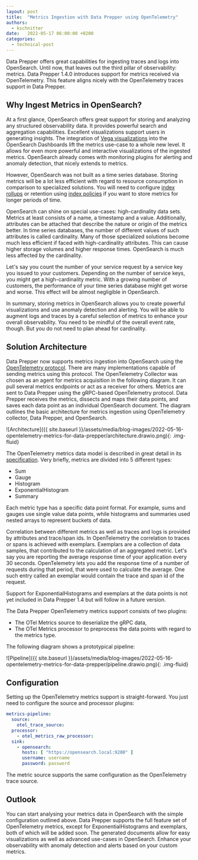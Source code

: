 ```yaml
---
layout: post
title:  "Metrics Ingestion with Data Prepper using OpenTelemetry"
authors:
  - kschnitter
date:   2022-05-17 06:00:00 +0200
categories:
  - technical-post
---
```

Data Prepper offers great capabilities for ingesting traces and logs into OpenSearch.
Until now, that leaves out the third pillar of observability: metrics.
Data Prepper 1.4.0 introduces support for metrics received via OpenTelemetry.
This feature aligns nicely with the OpenTelemetry traces support in Data Prepper.

## Why Ingest Metrics in OpenSearch?

At a first glance, OpenSearch offers great support for storing and analyzing any structured observability data.
It provides powerful search and aggregation capabilities.
Excellent visualizations support users in generating insights.
The integration of [Vega visualizations](https://vega.github.io/vega/) into the OpenSearch Dashboards lift the metrics use-case to a whole new level.
It allows for even more powerful and interactive visualizations of the ingested metrics.
OpenSearch already comes with monitoring plugins for alerting and anomaly detection, that nicely extends to metrics.

However, OpenSearch was not built as a time series database.
Storing metrics will be a lot less efficient with regard to resource consumption in comparison to specialized solutions.
You will need to configure [index rollups](https://opensearch.org/docs/latest/im-plugin/index-rollups/index/) or retention using [index policies](https://opensearch.org/docs/latest/im-plugin/ism/policies) if you want to store metrics for longer periods of time.

OpenSearch can shine on special use-cases: high-cardinality data sets.
Metrics at least consists of a name, a timestamp and a value.
Additionally, attributes can be attached that describe the nature or origin of the metrics better.
In time series databases, the number of different values of such attributes is called cardinality.
Many of those specialized solutions become much less efficient if faced with high-cardinality attributes.
This can cause higher storage volumes and higher response times.
OpenSearch is much less affected by the cardinality.

Let's say you count the number of your service request by a service key you issued to your customers.
Depending on the number of service keys, you might get a high-cardinality metric.
With a growing number of customers, the performance of your time series database might get worse and worse.
This effect will be almost negligible in OpenSearch.

In summary, storing metrics in OpenSearch allows you to create powerful visualizations and use anomaly detection and alerting.
You will be able to augment logs and traces by a careful selection of metrics to enhance your overall observability.
You need to be mindful of the overall event rate, though. 
But you do not need to plan ahead for cardinality.

## Solution Architecture

Data Prepper now supports metrics ingestion into OpenSearch using the [OpenTelemetry protocol](https://opentelemetry.io/docs/reference/specification/metrics/).
There are many implementations capable of sending metrics using this protocol.
The OpenTelemetry Collector was chosen as an agent for metrics acquisition in the following diagram.
It can pull several metrics endpoints or act as a receiver for others.
Metrics are sent to Data Prepper using the gRPC-based OpenTelemetry protocol.
Data Prepper receives the metrics, dissects and maps their data points, and saves each data point as an individual OpenSearch document.
The diagram outlines the basic architecture for metrics ingestion using OpenTelemetry collector, Data Prepper, and OpenSearch.

![Architecture]({{ site.baseurl }}/assets/media/blog-images/2022-05-16-opentelemetry-metrics-for-data-prepper/architecture.drawio.png){: .img-fluid}

The OpenTelemetry metrics data model is described in great detail in its [specification](https://opentelemetry.io/docs/reference/specification/metrics/datamodel/).
Very briefly, metrics are divided into 5 different types:

* Sum
* Gauge
* Histogram
* ExponentialHistogram
* Summary

Each metric type has a specific data point format.
For example, sums and gauges use single value data points, while histograms and summaries used nested arrays to represent buckets of data.

Correlation between different metrics as well as traces and logs is provided by attributes and trace/span ids.
In OpenTelemetry the correlation to traces or spans is achieved with exemplars.
Exemplars are a collection of data samples, that contributed to the calculation of an aggregated metric.
Let's say you are reporting the average response time of your application every 30 seconds.
OpenTelemetry lets you add the response time of a number of requests during that period, that were used to calculate the average.
One such entry called an exemplar would contain the trace and span id of the request.

Support for ExponentialHistograms and exemplars at the data points is not yet included in Data Prepper 1.4 but will follow in a future version. 

The Data Prepper OpenTelemetry metrics support consists of two plugins: 

* The OTel Metrics source to deserialize the gRPC data,
* The OTel Metrics processor to preprocess the data points with regard to the metrics type.

The following diagram shows a prototypical pipeline:

![Pipeline]({{ site.baseurl }}/assets/media/blog-images/2022-05-16-opentelemetry-metrics-for-data-prepper/pipeline.drawio.png){: .img-fluid}


## Configuration

Setting up the OpenTelemetry metrics support is straight-forward.
You just need to configure the source and processor plugins: 

```yaml
metrics-pipeline:
  source:
    otel_trace_source:
  processor:
    - otel_metrics_raw_processor:
  sink:
    - opensearch:
      hosts: [ "https://opensearch.local:9200" ]
      username: username
      password: password
```

The metric source supports the same configuration as the OpenTelemetry trace source.

## Outlook

You can start analysing your metrics data in OpenSearch with the simple configuration outlined above.
Data Prepper supports the full feature set of OpenTelemetry metrics, except for ExponentialHistograms and exemplars, both of which will be added soon.
The generated documents allow for easy visualizations as well as advanced use-cases in OpenSearch.
Enhance your observability with anomaly detection and alerts based on your custom metrics.
